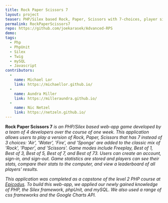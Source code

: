 ```yaml
---
title: Rock Paper Scissors 7
layout: project
teaser: PHP/Silex based Rock, Paper, Scissors with 7-choices, player sign-in, statistics and leaderboard.
permalink: RockPaperScissors7
repo: https://github.com/joekarasek/Advanced-RPS
demo:
tags:
  - Php
  - PhpUnit
  - Silex
  - Twig
  - mySQL
  - Javascript
contributors:
  -
    name: Michael Lor
    link: https://michaellor.github.io/
  -
    name: Aundra Miller
    link: https://milleraundra.github.io/
  -
    name: Nic Netzel
    link: https://netzeln.github.io/
---
```

**Rock Paper Scissors 7** _is an PHP/Silex based web-app game developed by a team of 4 developers over the course of one week. This application allows users to play a version of Rock, Paper, Scissors that has 7 instead of 3 choices: 'Air', 'Water', 'Fire', and 'Sponge' are added to the classic mix of 'Rock', 'Paper', and 'Scissors'. Game modes include Freeplay, Best of 1, Best of 3, Best of 5, Best of 7, and Best of 73. Users can create an account, sign-in, and sign-out. Game statistics are stored and players can see their stats, compare their stats to the computer, and view a leaderboard of all players' results._

_This application was completed as a capstone of the level 2 PHP course at [Epicodus](http://www.epicodus.com/). To build this web-app, we applied our newly gained knowledge of PHP, the Silex framework, phpUnit, and mySQL. We also used a range of css frameworks and the Google Charts API._
